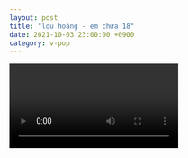 ```yaml
---
layout: post
title: "lou hoàng - em chưa 18"
date: 2021-10-03 23:00:00 +0900
category: v-pop
---
```


<div class="video-container">
    <video id="player" class="video-js vjs-default-skin vjs-big-play-centered" data-json="/public/json/v-pop/lou hoàng - em chưa 18.json"></video>
</div>

```
```
